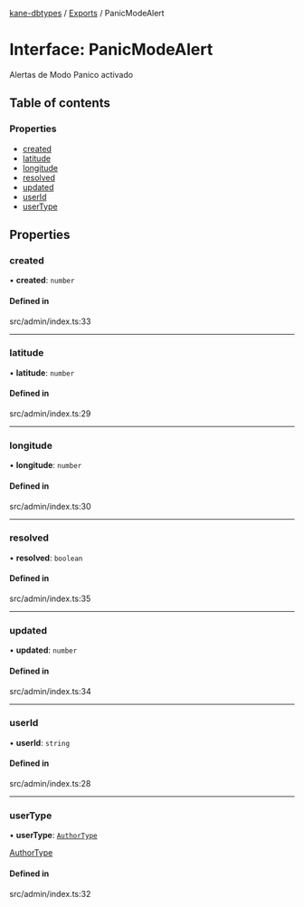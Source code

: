 [kane-dbtypes](../README.md) / [Exports](../modules.md) / PanicModeAlert

# Interface: PanicModeAlert

Alertas de Modo Panico activado

## Table of contents

### Properties

- [created](PanicModeAlert.md#created)
- [latitude](PanicModeAlert.md#latitude)
- [longitude](PanicModeAlert.md#longitude)
- [resolved](PanicModeAlert.md#resolved)
- [updated](PanicModeAlert.md#updated)
- [userId](PanicModeAlert.md#userid)
- [userType](PanicModeAlert.md#usertype)

## Properties

### created

• **created**: `number`

#### Defined in

src/admin/index.ts:33

___

### latitude

• **latitude**: `number`

#### Defined in

src/admin/index.ts:29

___

### longitude

• **longitude**: `number`

#### Defined in

src/admin/index.ts:30

___

### resolved

• **resolved**: `boolean`

#### Defined in

src/admin/index.ts:35

___

### updated

• **updated**: `number`

#### Defined in

src/admin/index.ts:34

___

### userId

• **userId**: `string`

#### Defined in

src/admin/index.ts:28

___

### userType

• **userType**: [`AuthorType`](../modules.md#authortype)

[AuthorType](../modules.md#authortype)

#### Defined in

src/admin/index.ts:32
